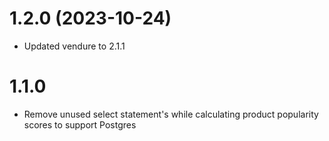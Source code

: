 # 1.2.0 (2023-10-24)

- Updated vendure to 2.1.1

# 1.1.0

- Remove unused select statement's while calculating product popularity scores to support Postgres
